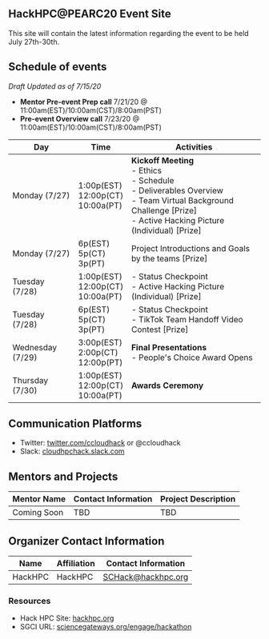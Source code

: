 ## HackHPC@PEARC20 Event Site

This site will contain the latest information regarding the event to be held July 27th-30th.

## Schedule of events
_Draft Updated as of 7/15/20_

- **Mentor Pre-event Prep call** 7/21/20 @ 11:00am(EST)/10:00am(CST)/8:00am(PST)
- **Pre-event Overview call** 7/23/20 @ 11:00am(EST)/10:00am(CST)/8:00am(PST)



| Day | Time | Activities |
|-----------|------------------------|----------------------------|
| Monday (7/27) | 1:00p(EST)<br>12:00p(CT)<br>10:00a(PT) |  **Kickoff Meeting** <br> - Ethics <br> - Schedule <br> - Deliverables Overview <br> - Team Virtual Background Challenge [Prize] <br> - Active Hacking Picture (Individual)  [Prize] |
| Monday (7/27) | 6p(EST)<br>5p(CT)<br>3p(PT)</br> |  Project Introductions and Goals by the teams [Prize]|
| Tuesday (7/28) | 1:00p(EST)<br>12:00p(CT)<br>10:00a(PT) | - Status Checkpoint <br> - Active Hacking Picture (Individual)  [Prize] |
| Tuesday (7/28) | 6p(EST)<br>5p(CT)<br>3p(PT) | - Status Checkpoint <br> - TikTok Team Handoff Video Contest [Prize] |
| Wednesday (7/29) | 3:00p(EST)<br>2:00p(CT)<br>12:00p(PT) |  **Final Presentations** <br> - People's Choice Award Opens |
| Thursday (7/30) | 1:00p(EST)<br>12:00p(CT)<br>10:00a(PT) |  **Awards Ceremony**|

## Communication Platforms
- Twitter: [twitter.com/ccloudhack](https://twitter.com/ccloudhack) or @ccloudhack
- Slack: [cloudhpchack.slack.com](https://cloudhpchack.slack.com) 


## Mentors and Projects

| Mentor Name | Contact Information | Project Description |
|-----------------------|------------------------|----------------------------|
| Coming Soon | TBD | TBD |


## Organizer Contact Information

| Name | Affiliation | Contact Information |
|-----------------------|------------------------|----------------------------|
| HackHPC| HackHPC | [SCHack@hackhpc.org](mailto:SCHack@hackhpc.org?subject=[hpchackatpearc20]) |

### Resources
- Hack HPC Site: [hackhpc.org](http://hackhpc.org/)
- SGCI URL: [sciencegateways.org/engage/hackathon](https://sciencegateways.org/engage/hackathon) 

